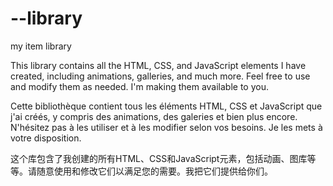 # --library
my item library

This library contains all the HTML, CSS, and JavaScript elements I have created, including animations, galleries, and much more. Feel free to use and modify them as needed. I'm making them available to you.

Cette bibliothèque contient tous les éléments HTML, CSS et JavaScript que j'ai créés, y compris des animations, des galeries et bien plus encore. N'hésitez pas à les utiliser et à les modifier selon vos besoins. Je les mets à votre disposition.

这个库包含了我创建的所有HTML、CSS和JavaScript元素，包括动画、图库等等。请随意使用和修改它们以满足您的需要。我把它们提供给你们。

